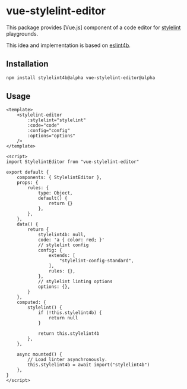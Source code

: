 # vue-stylelint-editor

This package provides [Vue.js] component of a code editor for [stylelint] playgrounds.

This idea and implementation is based on [eslint4b].

## Installation

```bash
npm install stylelint4b@alpha vue-stylelint-editor@alpha
```

## Usage

```vue
<template>
    <stylelint-editor
        :stylelint="stylelint"
        :code="code"
        :config="config"
        :options="options"
    />
</template>

<script>
import StylelintEditor from "vue-stylelint-editor"

export default {
    components: { StylelintEditor },
    props: {
        rules: {
            type: Object,
            default() {
                return {}
            },
        },
    },
    data() {
        return {
            stylelint4b: null,
            code: 'a { color: red; }'
            // stylelint config
            config: {
                extends: [
                    "stylelint-config-standard",
                ],
                rules: {},
            },
            // stylelint linting options
            options: {},
        }
    },
    computed: {
        stylelint() {
            if (!this.stylelint4b) {
                return null
            }

            return this.stylelint4b
        },
    },

    async mounted() {
        // Load linter asynchronously.
        this.stylelint4b = await import("stylelint4b")
    },
}
</script>
```


[eslint4b]: https://www.npmjs.com/package/eslint4b
[stylelint]: https://stylelint.io/
